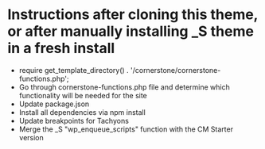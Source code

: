 Instructions after cloning this theme, or after manually installing _S theme in a fresh install
===

- require get_template_directory() . '/cornerstone/cornerstone-functions.php';
- Go through cornerstone-functions.php file and determine which functionality will be needed for the site
- Update package.json
- Install all dependencies via npm install
- Update breakpoints for Tachyons
- Merge the _S "wp_enqueue_scripts" function with the CM Starter version
